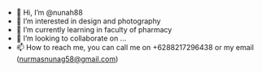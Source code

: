 - 👋 Hi, I’m @nunah88
- 👀 I’m interested in design and photography 
- 🌱 I’m currently learning in faculty of pharmacy 
- 💞️ I’m looking to collaborate on ...
- 📫 How to reach me, you can call me on +6288217296438 or my email (nurmasnunag58@gmail.com)

<!---
nunah88/nunah88 is a ✨ special ✨ repository because its `README.md` (this file) appears on your GitHub profile.
You can click the Preview link to take a look at your changes.
--->
